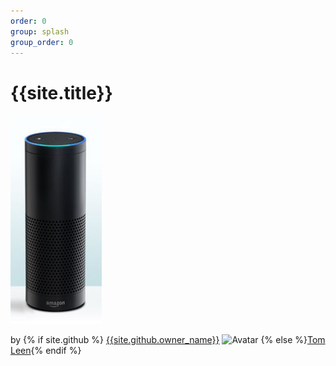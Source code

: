 ```yaml
---
order: 0
group: splash
group_order: 0
---
```


# {{site.title}}

![Alexa](images/alexa.jpg)


by {% if site.github %} [{{site.github.owner_name}}]({{site.github.owner_url}}) ![Avatar]({{site.github.owner_gravatar_url}}) {% else %}[Tom Leen]("http://www.thomasleen.com"){% endif %}

